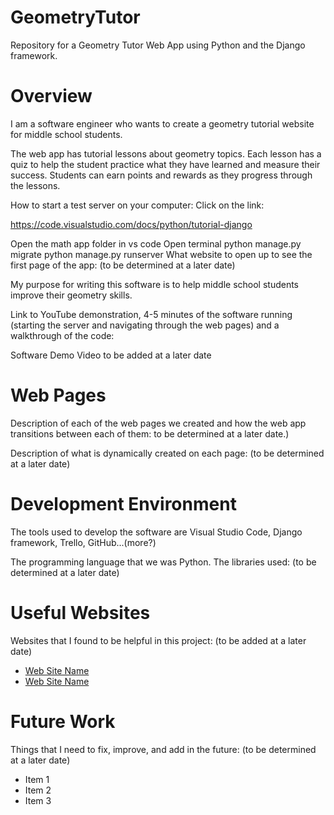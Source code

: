 # GeometryTutor

Repository for a Geometry Tutor Web App using Python and the Django framework.

# Overview

I am a software engineer who wants to create a geometry tutorial website for middle school students.

The web app has tutorial lessons about geometry topics. Each lesson has a quiz to help the student practice what they have learned and measure their success. Students can earn points and rewards as they progress through the lessons.

How to start a test server on your computer: Click on the link:

https://code.visualstudio.com/docs/python/tutorial-django

Open the math app folder in vs code
Open terminal
python manage.py migrate
python manage.py runserver
What website to open up to see the first page of the app: (to be determined at a later date)

My purpose for writing this software is to help middle school students improve their geometry skills.

Link to YouTube demonstration, 4-5 minutes of the software running (starting the server and navigating through the web pages) and a walkthrough of the code:

Software Demo Video to be added at a later date

# Web Pages

Description of each of the web pages we created and how the web app transitions between each of them: to be determined at a later date.)

Description of what is dynamically created on each page: (to be determined at a later date)

# Development Environment

The tools used to develop the software are Visual Studio Code, Django framework, Trello, GitHub...(more?)

The programming language that we was Python. The libraries used: (to be determined at a later date)

# Useful Websites

Websites that I found to be helpful in this project: (to be added at a later date)

- [Web Site Name](http://url.link.goes.here)
- [Web Site Name](http://url.link.goes.here)

# Future Work

Things that I need to fix, improve, and add in the future: (to be determined at a later date)

- Item 1
- Item 2
- Item 3
